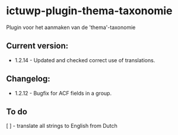 # ictuwp-plugin-thema-taxonomie
Plugin voor het aanmaken van de 'thema'-taxonomie


## Current version:
* 1.2.14 - Updated and checked correct use of translations.

## Changelog:
* 1.2.12 - Bugfix for ACF fields in a group.

## To do
[ ] - translate all strings to English from Dutch
